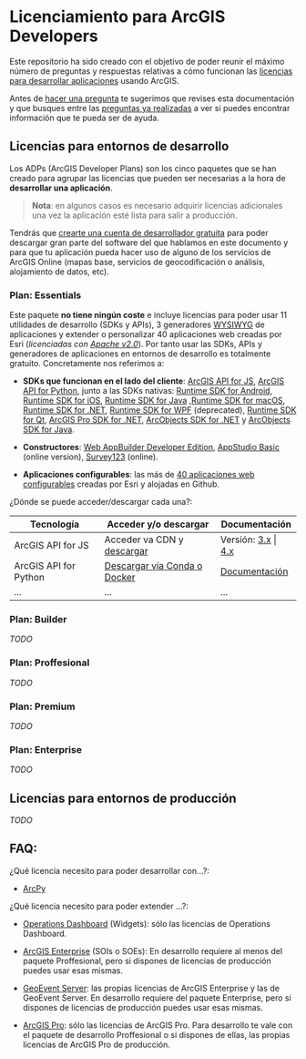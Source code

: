 # Licenciamiento para ArcGIS Developers
Este repositorio ha sido creado con el objetivo de poder reunir el máximo número de preguntas y respuestas relativas a cómo funcionan las [licencias para desarrollar aplicaciones](https://developers.arcgis.com/pricing/) usando ArcGIS.

Antes de [hacer una pregunta](https://github.com/esri-es/licenciamiento-developers/issues/new) te sugerimos que revises esta documentación y que busques entre las [preguntas ya realizadas](https://github.com/ArcGIS/developer-licensing/issues) a ver si puedes encontrar información que te pueda ser de ayuda.

## Licencias para entornos de desarrollo
Los ADPs (ArcGIS Developer Plans) son los cinco paquetes que se han creado para agrupar las licencias que pueden ser necesarias a la hora de **desarrollar una aplicación**.
>**Nota**: en algunos casos es necesario adquirir licencias adicionales una vez la aplicación esté lista para salir a producción.

Tendrás que [crearte una cuenta de desarrollador gratuita](https://developers.arcgis.com/sign-up) para poder descargar gran parte del software del que hablamos en este documento y para que tu aplicación pueda hacer uso de alguno de los servicios de ArcGIS Online (mapas base, servicios de geocodificación o análisis, alojamiento de datos, etc).

### Plan: Essentials
Este paquete **no tiene ningún coste** e incluye licencias para poder usar 11 utilidades de desarrollo (SDKs y APIs),  3 generadores [WYSIWYG](https://en.wikipedia.org/wiki/WYSIWYG) de aplicaciones y extender o personalizar 40 aplicaciones web creadas por Esri (*licenciadas con [Apache v2.0](https://github.com/Esri/Viewer/blob/master/license.txt)*). Por tanto usar las SDKs, APIs y generadores de aplicaciones en entornos de desarrollo es totalmente gratuito. Concretamente nos referimos a:

* **SDKs que funcionan en el lado del cliente**: [ArcGIS API for JS](https://developers.arcgis.com/javascript/), [ArcGIS API for Python](https://developers.arcgis.com/python), junto a las SDKs nativas: [Runtime SDK for Android](https://developers.arcgis.com/android/), [Runtime SDK for iOS](https://developers.arcgis.com/ios/), [Runtime SDK for Java](https://developers.arcgis.com/java/) ,[Runtime SDK for macOS](https://developers.arcgis.com/macos/), [Runtime SDK for .NET](https://developers.arcgis.com/net/), [Runtime SDK for WPF](http://resources.arcgis.com/en/help/runtime-wpf/concepts/index.html#/Welcome_to_the_help_for_developing_Operations_Dashboard_for_ArcGIS_add_ins/0170000000np000000/) (deprecated), [Runtime SDK for Qt](https://developers.arcgis.com/qt/), [ArcGIS Pro SDK for .NET](https://pro.arcgis.com/en/pro-app/sdk/), [ArcObjects SDK for .NET](http://desktop.arcgis.com/en/arcobjects/latest/net/webframe.htm#f7237f0b-128f-4d39-b2a5-9904818c5e0d.htm) y [ArcObjects SDK for Java](http://desktop.arcgis.com/en/arcobjects/latest/java/#80146cac-6b50-4c82-a9f5-7a5be3406c5b.htm). 

* **Constructores**: [Web AppBuilder Developer Edition](https://developers.arcgis.com/web-appbuilder/), [AppStudio Basic](http://appstudio.arcgis.com/) (online version), [Survey123](http://survey123.arcgis.com/) (online).

* **Aplicaciones configurables**: las más de [40 aplicaciones web configurables](https://esri-es.github.io/awesome-arcgis/arcgis/products/configurable-apps/) creadas por Esri y alojadas en Github.

¿Dónde se puede acceder/descargar cada una?:

|Tecnología|Acceder y/o descargar|Documentación|
|---|---|---|
|ArcGIS API for JS|Acceder va CDN y [descargar](https://developers.arcgis.com/downloads/)|Versión: [3.x](https://developers.arcgis.com/javascript/3/) \| [4.x](https://developers.arcgis.com/javascript/)|
|ArcGIS API for Python|[Descargar vía Conda o Docker](https://developers.arcgis.com/python/guide/install-and-set-up/)|[Documentación](https://developers.arcgis.com/python/)|
|...|...|...|

### Plan: Builder
*TODO*

### Plan: Proffesional
*TODO*

### Plan: Premium
*TODO*

### Plan: Enterprise
*TODO*

## Licencias para entornos de producción
*TODO*

## FAQ:
¿Qué licencia necesito para poder desarrollar con...?:
* [ArcPy](http://desktop.arcgis.com/en/arcmap/latest/analyze/arcpy/what-is-arcpy-.htm)

¿Qué licencia necesito para poder extender ...?:
* [Operations Dashboard](http://doc.arcgis.com/en/operations-dashboard/windows-desktop/author/custom-addins.htm) (Widgets): sólo las licencias de Operations Dashboard.

* [ArcGIS Enterprise](http://doc.arcgis.com/en/operations-dashboard/windows-desktop/author/custom-addins.htm) (SOIs o SOEs): En desarrollo requiere al menos del paquete Proffesional, pero si dispones de licencias de producción puedes usar esas mismas.

* [GeoEvent Server](http://server.arcgis.com/en/geoevent/latest/administer/extending-geoevent-server.htm): las propias licencias de ArcGIS Enterprise y las de GeoEvent Server. En desarrollo requiere del paquete Enterprise, pero si dispones de licencias de producción puedes usar esas mismas.

* [ArcGIS Pro](https://pro.arcgis.com/en/pro-app/sdk/): sólo las licencias de ArcGIS Pro. Para desarrollo te vale con el paquete de desarrollo Proffesional o si dispones de ellas, las propias licencias de ArcGIS Pro de producción.
